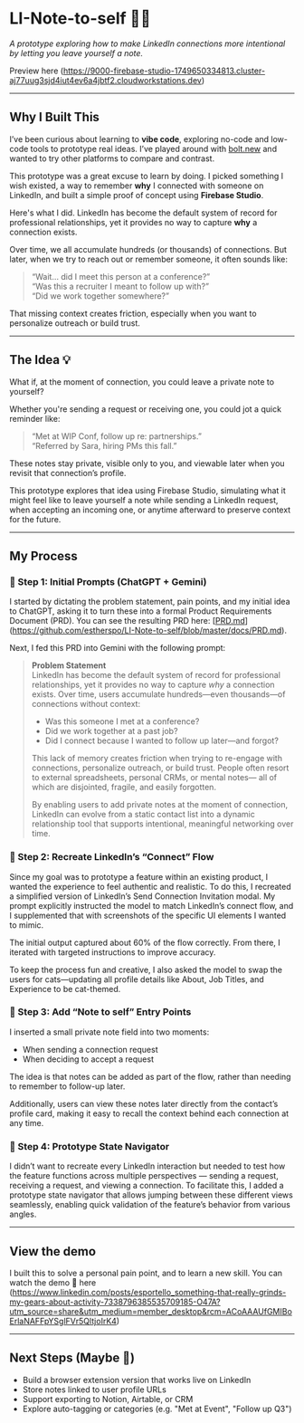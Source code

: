 # LI-Note-to-self 🧠📩  
*A prototype exploring how to make LinkedIn connections more intentional by letting you leave yourself a note.*

Preview here (https://9000-firebase-studio-1749650334813.cluster-aj77uug3sjd4iut4ev6a4jbtf2.cloudworkstations.dev)

---

## Why I Built This  

I’ve been curious about learning to **vibe code**, exploring no-code and low-code tools to prototype real ideas. I’ve played around with [bolt.new](https://bolt.new) and wanted to try other platforms to compare and contrast.

This prototype was a great excuse to learn by doing. I picked something I wish existed, a way to remember **why** I connected with someone on LinkedIn, and built a simple proof of concept using **Firebase Studio**.

Here's what I did.
LinkedIn has become the default system of record for professional relationships, yet it provides no way to capture **why** a connection exists.

Over time, we all accumulate hundreds (or thousands) of connections. But later, when we try to reach out or remember someone, it often sounds like:

> “Wait… did I meet this person at a conference?”  
> “Was this a recruiter I meant to follow up with?”  
> “Did we work together somewhere?”  

That missing context creates friction, especially when you want to personalize outreach or build trust.

---

## The Idea 💡  

What if, at the moment of connection, you could leave a private note to yourself?

Whether you're sending a request or receiving one, you could jot a quick reminder like:

> “Met at WIP Conf, follow up re: partnerships.”  
> “Referred by Sara, hiring PMs this fall.”

These notes stay private, visible only to you, and viewable later when you revisit that connection’s profile.

This prototype explores that idea using Firebase Studio, simulating what it might feel like to leave yourself a note while sending a LinkedIn request, when accepting an incoming one, or anytime afterward to preserve context for the future.

---
## My Process  

### 🔹 Step 1: Initial Prompts (ChatGPT + Gemini)  

I started by dictating the problem statement, pain points, and my initial idea to ChatGPT, asking it to turn these into a formal Product Requirements Document (PRD). You can see the resulting PRD here: [[PRD.md](https://github.com/estherspo/LI-Note-to-self/docs/PRD.md)](https://github.com/estherspo/LI-Note-to-self/blob/master/docs/PRD.md).

Next, I fed this PRD into Gemini with the following prompt:

> **Problem Statement**  
> LinkedIn has become the default system of record for professional relationships, yet it provides no way to capture *why* a connection exists. Over time, users accumulate hundreds—even thousands—of connections without context:  
>   
> - Was this someone I met at a conference?  
> - Did we work together at a past job?  
> - Did I connect because I wanted to follow up later—and forgot?  
>   
> This lack of memory creates friction when trying to re-engage with connections, personalize outreach, or build trust. People often resort to external spreadsheets, personal CRMs, or mental notes— all of which are disjointed, fragile, and easily forgotten.  
>   
> By enabling users to add private notes at the moment of connection, LinkedIn can evolve from a static contact list into a dynamic relationship tool that supports intentional, meaningful networking over time.

### 🔹 Step 2: Recreate LinkedIn’s “Connect” Flow  
Since my goal was to prototype a feature within an existing product, I wanted the experience to feel authentic and realistic. To do this, I recreated a simplified version of LinkedIn’s Send Connection Invitation modal. My prompt explicitly instructed the model to match LinkedIn’s connect flow, and I supplemented that with screenshots of the specific UI elements I wanted to mimic.

The initial output captured about 60% of the flow correctly. From there, I iterated with targeted instructions to improve accuracy. 

To keep the process fun and creative, I also asked the model to swap the users for cats—updating all profile details like About, Job Titles, and Experience to be cat-themed.

### 🔹 Step 3: Add “Note to self” Entry Points  
I inserted a small private note field into two moments:  
- When sending a connection request  
- When deciding to accept a request  

The idea is that notes can be added as part of the flow, rather than needing to remember to follow-up later.

Additionally, users can view these notes later directly from the contact’s profile card, making it easy to recall the context behind each connection at any time.

### 🔹 Step 4: Prototype State Navigator
I didn’t want to recreate every LinkedIn interaction but needed to test how the feature functions across multiple perspectives — sending a request, receiving a request, and viewing a connection. To facilitate this, I added a prototype state navigator that allows jumping between these different views seamlessly, enabling quick validation of the feature’s behavior from various angles.

---

## View the demo 

I built this to solve a personal pain point, and to learn a new skill. You can watch the demo 📎 here (https://www.linkedin.com/posts/esportello_something-that-really-grinds-my-gears-about-activity-7338796385535709185-O47A?utm_source=share&utm_medium=member_desktop&rcm=ACoAAAUfGMIBoErlaNAFFpYSglFVr5QltjoIrK4)

---

## Next Steps (Maybe 🤔)  
- Build a browser extension version that works live on LinkedIn  
- Store notes linked to user profile URLs  
- Support exporting to Notion, Airtable, or CRM  
- Explore auto-tagging or categories (e.g. "Met at Event", "Follow up Q3")  
